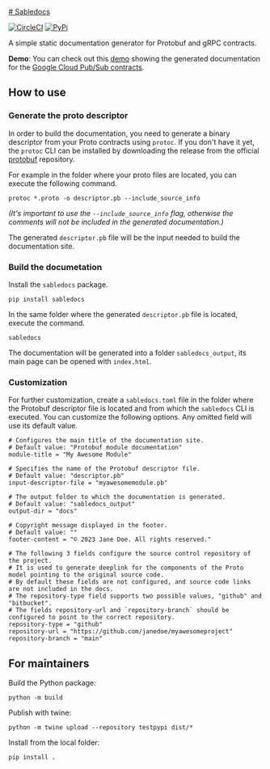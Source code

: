 [# Sabledocs](https://markvincze.github.io/sabledocs/)

[![CircleCI](https://dl.circleci.com/status-badge/img/gh/markvincze/sabledocs/tree/main.svg?style=svg)](https://dl.circleci.com/status-badge/redirect/gh/markvincze/sabledocs/tree/main)
[![PyPi](https://img.shields.io/pypi/v/sabledocs.svg)](https://pypi.org/project/sabledocs/)

A simple static documentation generator for Protobuf and gRPC contracts.

**Demo**: You can check out this [demo](https://markvincze.github.io/sabledocs/demo/) showing the generated documentation for the [Google Cloud Pub/Sub contracts](https://github.com/googleapis/googleapis/tree/master/google/pubsub/v1).

## How to use

### Generate the proto descriptor

In order to build the documentation, you need to generate a binary descriptor from your Proto contracts using `protoc`. If you don't have it yet, the `protoc` CLI can be installed by downloading the release from the official [protobuf](https://github.com/protocolbuffers/protobuf/releases) repository.

For example in the folder where your proto files are located, you can execute the following command.

```
protoc *.proto -o descriptor.pb --include_source_info
```

*(It's important to use the `--include_source_info` flag, otherwise the comments will not be included in the generated documentation.)*

The generated `descriptor.pb` file will be the input needed to build the documentation site.

### Build the documetation

Install the `sabledocs` package.

```
pip install sabledocs
```

In the same folder where the generated `descriptor.pb` file is located, execute the command.

```
sabledocs
```

The documentation will be generated into a folder `sabledocs_output`, its main page can be opened with `index.html`.

### Customization

For further customization, create a `sabledocs.toml` file in the folder where the Protobuf descriptor file is located and from which the `sabledocs` CLI is executed.
You can customize the following options. Any omitted field will use its default value.

```
# Configures the main title of the documentation site.
# Default value: "Protobuf module documentation"
module-title = "My Awesome Module"

# Specifies the name of the Protobuf descriptor file.
# Default value: "descriptor.pb"
input-descriptor-file = "myawesomemodule.pb"

# The output folder to which the documentation is generated.
# Default value: "sabledocs_output"
output-dir = "docs"

# Copyright message displayed in the footer.
# Default value: ""
footer-content = "© 2023 Jane Doe. All rights reserved."

# The following 3 fields configure the source control repository of the project.
# It is used to generate deeplink for the components of the Proto model pointing to the original source code.
# By default these fields are not configured, and source code links are not included in the docs.
# The repository-type field supports two possible values, "github" and "bitbucket".
# The fields repository-url and `repository-branch` should be configured to point to the correct repository.
repository-type = "github"
repository-url = "https://github.com/janedoe/myawesomeproject"
repository-branch = "main"
```

## For maintainers

Build the Python package:

```
python -m build
```

Publish with twine:

```
python -m twine upload --repository testpypi dist/*
```

Install from the local folder:

```
pip install .
```

